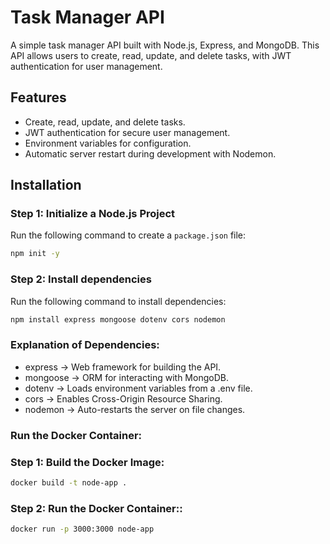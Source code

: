 # Task Manager API

A simple task manager API built with Node.js, Express, and MongoDB. This API allows users to create, read, update, and delete tasks, with JWT authentication for user management.

## Features
- Create, read, update, and delete tasks.
- JWT authentication for secure user management.
- Environment variables for configuration.
- Automatic server restart during development with Nodemon.


## Installation

### Step 1: Initialize a Node.js Project
Run the following command to create a `package.json` file:
```bash
npm init -y
```

### Step 2: Install dependencies
Run the following command to install dependencies:
```bash
npm install express mongoose dotenv cors nodemon
```

### Explanation of Dependencies:
- express → Web framework for building the API.
- mongoose → ORM for interacting with MongoDB.
- dotenv → Loads environment variables from a .env file.
- cors → Enables Cross-Origin Resource Sharing.
- nodemon → Auto-restarts the server on file changes.

### Run the Docker Container:
### Step 1: Build the Docker Image:
```bash
docker build -t node-app .
```
### Step 2: Run the Docker Container::
```bash
docker run -p 3000:3000 node-app
```